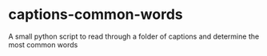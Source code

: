 # captions-common-words
A small python script to read through a folder of captions and determine the most common words
